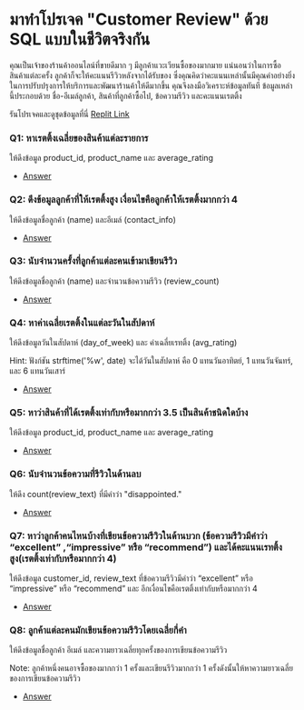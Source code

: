# มาทำโปรเจค "Customer Review" ด้วย SQL แบบในชีวิตจริงกัน

คุณเป็นเจ้าของร้านค้าออนไลน์ที่ขายดีมาก ๆ มีลูกค้าแวะเวียนซื้อของมากมาย แน่นอนว่าในการซื้อสินค้าแต่ละครั้ง ลูกค้าก็จะให้คะแนนรีวิวหลังจากได้รับของ ซึ่งคุณคิดว่าคะแนนเหล่านั้นมีคุณค่าอย่างยิ่งในการปรับปรุงการให้บริการและพัฒนาร้านค้าให้ดีมากขึ้น คุณจึงลงมือวิเคราะห์ข้อมูลทันที ข้อมูลเหล่านี้ประกอบด้วย ชื่อ-อีเมล์ลูกค้า, สินค้าที่ลูกค้าซื้อไป, ข้อความรีวิว และคะแนนเรตติ้ง 

รันโปรเจคและดูชุดข้อมูลที่นี่
[Replit Link](https://replit.com/@me385/Customer-Review-Datasets?v=1)

### Q1: หาเรตติ้งเฉลี่ยของสินค้าแต่ละรายการ

ให้ดึงข้อมูล product_id, product_name และ average_rating

- [Answer](/data-analytic/5/1.sql)

### Q2: ดึงข้อมูลลูกค้าที่ให้เรตติ้งสูง เงื่อนไขคือลูกค้าให้เรตติ้งมากกว่า 4

ให้ดึงข้อมูลชื่อลูกค้า (name) และอีเมล์ (contact_info)

- [Answer](/data-analytic/5/2.sql)

### Q3: นับจำนวนครั้งที่ลูกค้าแต่ละคนเข้ามาเขียนรีวิว

ให้ดึงข้อมูลชื่อลูกค้า (name) และจำนวนข้อความรีวิว (review_count)

- [Answer](/data-analytic/5/3.sql)

### Q4: หาค่าเฉลี่ยเรตติ้งในแต่ละวันในสัปดาห์

ให้ดึงข้อมูลวันในสัปดาห์ (day_of_week) และ ค่าเฉลี่ยเรทติ้ง (avg_rating)

Hint: ฟังก์ชัน strftime('%w', date) จะได้วันในสัปดาห์ คือ 0 แทนวันอาทิตย์, 1 แทนวันจันทร์, และ 6 แทนวันเสาร์

- [Answer](/data-analytic/5/4.sql)

### Q5: หาว่าสินค้าที่ได้เรตติ้งเท่ากับหรือมากกว่า 3.5 เป็นสินค้าชนิดใดบ้าง

ให้ดึงข้อมูล product_id, product_name และ average_rating

- [Answer](/data-analytic/5/5.sql)

### Q6: นับจำนวนข้อความที่รีวิวในด้านลบ

ให้ดึง count(review_text) ที่มีคำว่า "disappointed."

- [Answer](/data-analytic/5/6.sql)

### Q7: หาว่าลูกค้าคนไหนบ้างที่เขียนข้อความรีวิวในด้านบวก (ข้อความรีวิวมีคำว่า “excellent” ,“impressive” หรือ “recommend”) และได้คะแนนเรทติ้งสูง(เรตติ้งเท่ากับหรือมากกว่า 4)

ให้ดึงข้อมูล customer_id, review_text ที่ข้อความรีวิวมีคำว่า “excellent” หรือ “impressive” หรือ “recommend” และ อีกเงื่อนไขคือเรตติ้งเท่ากับหรือมากกว่า 4

- [Answer](/data-analytic/5/7.sql)

### Q8: ลูกค้าแต่ละคนมักเขียนข้อความรีวิวโดยเฉลี่ยกี่คำ

ให้ดึงข้อมูลชื่อลูกค้า อีเมล์ และความยาวเฉลี่ยทุกครั้งของการเขียนข้อความรีวิว

Note: ลูกค้าหนึ่งคนอาจซื้อของมากกว่า 1 ครั้งและเขียนรีวิวมากกว่า 1 ครั้งดังนั้นให้หาความยาวเฉลี่ยของการเขียนข้อความรีวิว

- [Answer](/data-analytic/5/8.sql)
